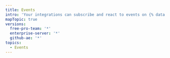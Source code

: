 ```yaml
---
title: Events
intro: 'Your integrations can subscribe and react to events on {% data variables.product.prodname_dotcom %}.'
mapTopic: true
versions:
  free-pro-team: '*'
  enterprise-server: '*'
  github-ae: '*'
topics:
  - Events
---
```


